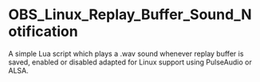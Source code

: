 # OBS_Linux_Replay_Buffer_Sound_Notification
A simple Lua script which plays a .wav sound whenever replay buffer is saved, enabled or disabled adapted for Linux support using PulseAudio or ALSA.
